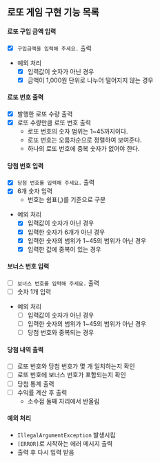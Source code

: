 ## 로또 게임 구현 기능 목록

#### 로또 구입 금액 입력
- [x] `구입금액을 입력해 주세요.` 출력
- 예외 처리
  - [x] 입력값이 숫자가 아닌 경우
  - [x] 금액이 1,000원 단위로 나누어 떨어지지 않는 경우

#### 로또 번호 출력
- [x] 발행한 로또 수량 출력
- [x] 로또 수량만큼 로또 번호 출력
  - 로또 번호의 숫자 범위는 1~45까지이다.
  - 로또 번호는 오름차순으로 정렬하여 보여준다.
  - 하나의 로또 번호에 중복 숫자가 없어야 한다.

#### 당첨 번호 입력
- [x] `당첨 번호를 입력해 주세요.` 출력
- [x] 6개 숫자 입력
  - 번호는 쉼표(,)를 기준으로 구분
- 예외 처리
  - [x] 입력값이 숫자가 아닌 경우
  - [x] 입력한 숫자가 6개가 아닌 경우
  - [x] 입력한 숫자의 범위가 1~45의 범위가 아닌 경우
  - [x] 입력한 값에 중복이 있는 경우

#### 보너스 번호 입력
- [ ] `보너스 번호를 입력해 주세요.` 출력
- [ ] 숫자 1개 입력
- 예외 처리
  - [ ] 입력값이 숫자가 아닌 경우
  - [ ] 입력한 숫자의 범위가 1~45의 범위가 아닌 경우
  - [ ] 당첨 번호와 중복되는 경우

#### 당첨 내역 출력
- [ ] 로또 번호와 당첨 번호가 몇 개 일치하는지 확인
- [ ] 로또 번호에 보너스 번호가 포함되는지 확인
- [ ] 당첨 통계 출력
- [ ] 수익률 계산 후 출력
  - 소수점 둘째 자리에서 반올림

#### 예외 처리
- `IllegalArgumentException` 발생시킴
- `[ERROR]`로 시작하는 에러 메시지 출력
- 출력 후 다시 입력 받음